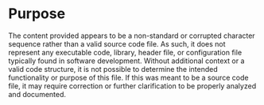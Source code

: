 # Purpose
The content provided appears to be a non-standard or corrupted character sequence rather than a valid source code file. As such, it does not represent any executable code, library, header file, or configuration file typically found in software development. Without additional context or a valid code structure, it is not possible to determine the intended functionality or purpose of this file. If this was meant to be a source code file, it may require correction or further clarification to be properly analyzed and documented.
